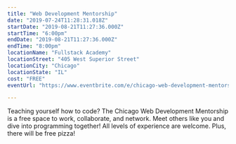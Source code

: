 ```yaml
---
title: "Web Development Mentorship"
date: "2019-07-24T11:28:31.018Z"
startDate: "2019-08-21T11:27:36.000Z"
startTime: "6:00pm"
endDate: "2019-08-21T11:27:36.000Z"
endTime: "8:00pm"
locationName: "Fullstack Academy"
locationStreet: "405 West Superior Street"
locationCity: "Chicago"
locationState: "IL"
cost: "FREE"
eventUrl: "https://www.eventbrite.com/e/chicago-web-development-mentorship-tickets-63424379025"

---
```


Teaching yourself how to code? The Chicago Web Development Mentorship is a free space to work, collaborate, and network. Meet others like you and dive into programming together! All levels of experience are welcome. Plus, there will be free pizza!

